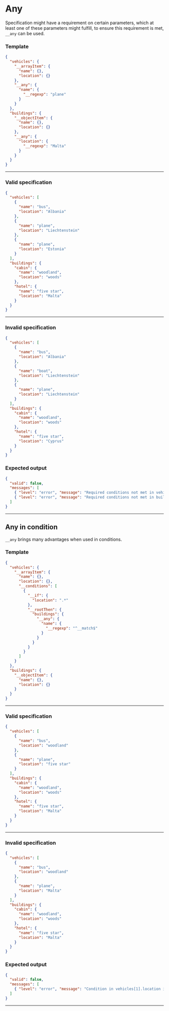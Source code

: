 # Any

Specification might have a requirement on certain parameters, which at least one of these parameters might fulfill, to ensure this requirement is met, `__any` can be used.

### Template

```json
{
  "vehicles": {
    "__arrayItem": {
      "name": {},
      "location": {}
    },
    "__any": {
      "name": {
        "__regexp": "plane"
      }
    }
  },
  "buildings": {
    "__objectItem": {
      "name": {},
      "location": {}
    },
    "__any": {
      "location": {
        "__regexp": "Malta"
      }
    }
  }
}
```
---
### Valid specification

```json
{
  "vehicles": [
    {
      "name": "bus",
      "location": "Albania"
    },
    {
      "name": "plane",
      "location": "Liechtenstein"
    },
    {
      "name": "plane",
      "location": "Estonia"
    }
  ],
  "buildings": {
    "cabin": {
      "name": "woodland",
      "location": "woods"
    },
    "hotel": {
      "name": "five star",
      "location": "Malta"
    }
  }
}
```
---
### Invalid specification
```json
{
  "vehicles": [
    {
      "name": "bus",
      "location": "Albania"
    },
    {
      "name": "boat",
      "location": "Liechtenstein"
    },
    {
      "name": "plane",
      "location": "Liechtenstein"
    }
  ],
  "buildings": {
    "cabin": {
      "name": "woodland",
      "location": "woods"
    },
    "hotel": {
      "name": "five star",
      "location": "Cyprus"
    }
  }
}
```
### Expected output
```json
{
  "valid": false,
  "messages": [
    { "level": "error", "message": "Required conditions not met in vehicles" },
    { "level": "error", "message": "Required conditions not met in buildings" }
  ]
}
```
---

## Any in condition

`__any` brings many advantages when used in conditions.

### Template

```json
{
  "vehicles": {
    "__arrayItem": {
      "name": {},
      "location": {},
      "__conditions": [
        {
          "__if": {
            "location": ".*"
          },
          "__rootThen": {
            "buildings": {
              "__any": {
                "name": {
                  "__regexp": "^__match$"
                }
              }
            }
          }
        }
      ]
    }
  },
  "buildings": {
    "__objectItem": {
      "name": {},
      "location": {}
    }
  }
}
```
---
### Valid specification

```json
{
  "vehicles": [
    {
      "name": "bus",
      "location": "woodland"
    },
    {
      "name": "plane",
      "location": "five star"
    }
  ],
  "buildings": {
    "cabin": {
      "name": "woodland",
      "location": "woods"
    },
    "hotel": {
      "name": "five star",
      "location": "Malta"
    }
  }
}
```
---
### Invalid specification
```json
{
  "vehicles": [
    {
      "name": "bus",
      "location": "woodland"
    },
    {
      "name": "plane",
      "location": "Malta"
    }
  ],
  "buildings": {
    "cabin": {
      "name": "woodland",
      "location": "woods"
    },
    "hotel": {
      "name": "five star",
      "location": "Malta"
    }
  }
}
```
### Expected output
```json
{
  "valid": false,
  "messages": [
    { "level": "error", "message": "Condition in vehicles[1].location is not met with location" }
  ]
}
```
---
